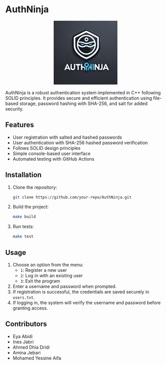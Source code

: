 # AuthNinja

<p align="center">
  <img src="./assets/authninja-logo.webp" width="200" />
</p>

AuthNinja is a robust authentication system implemented in C++ following SOLID principles. It provides secure and efficient authentication using file-based storage, password hashing with SHA-256, and salt for added security.

## Features
- User registration with salted and hashed passwords
- User authentication with SHA-256 hashed password verification
- Follows SOLID design principles
- Simple console-based user interface
- Automated testing with GitHub Actions

## Installation
1. Clone the repository:
   ```sh
   git clone https://github.com/your-repo/AuthNinja.git
   ```
2. Build the project:
   ```sh
   make build
   ```
3. Run tests:
   ```sh
   make test
   ```
## Usage
1. Choose an option from the menu:
   - `1`: Register a new user
   - `2`: Log in with an existing user
   - `3`: Exit the program
2. Enter a username and password when prompted.
3. If registration is successful, the credentials are saved securely in `users.txt`.
4. If logging in, the system will verify the username and password before granting access.
   
## Contributors
- Eya Abidi
- Ines Jabri
- Ahmed Dhia Dridi
- Amina Jebari
- Mohamed Yessine Aifa
